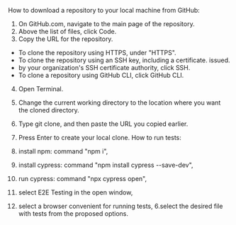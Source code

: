 How to download a repository to your local machine from GitHub:

1. On GitHub.com, navigate to the main page of the repository.
2. Above the list of files, click Code.
3. Copy the URL for the repository.
- To clone the repository using HTTPS, under "HTTPS".
- To clone the repository using an SSH key, including a certificate. issued.
- by your organization's SSH certificate authority, click SSH.
- To clone a repository using GitHub CLI, click GitHub CLI.
4. Open Terminal.
5. Change the current working directory to the location where you want the cloned directory.
6. Type git clone, and then paste the URL you copied earlier.
7. Press Enter to create your local clone.
How to run tests:

1. install npm: command "npm i",
2. install cypress: command "npm install cypress --save-dev",
3. run cypress: command "npx cypress open",
4. select E2E Testing in the open window,
5. select a browser convenient for running tests,
6.select the desired file with tests from the proposed options.
